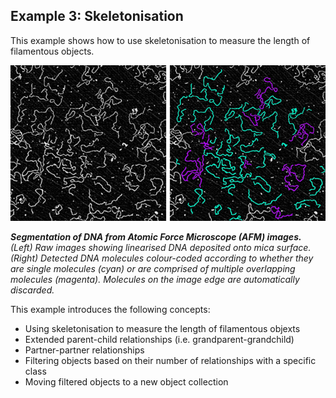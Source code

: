 Example 3: Skeletonisation
---------------------------

This example shows how to use skeletonisation to measure the length of filamentous objects.   

![Example output](./resources/example.png)

_**Segmentation of DNA from Atomic Force Microscope (AFM) images.** (Left) Raw images showing linearised DNA deposited onto mica surface. (Right) Detected DNA molecules colour-coded according to whether they are single molecules (cyan) or are  comprised of multiple overlapping molecules (magenta). Molecules on the image edge are automatically discarded._

This example introduces the following concepts:
- Using skeletonisation to measure the length of filamentous objexts
- Extended parent-child relationships (i.e. grandparent-grandchild)
- Partner-partner relationships
- Filtering objects based on their number of relationships with a specific class
- Moving filtered objects to a new object collection
